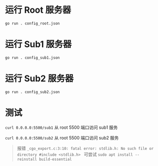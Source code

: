 # 运行 Root 服务器

`go run . config_root.json`

# 运行 Sub1 服务器

`go run . config_sub1.json`

# 运行 Sub2 服务器

`go run . config_sub2.json`

# 测试

`curl 0.0.0.0:5500/sub1` 从 root 5500 端口访问 sub1 服务

`curl 0.0.0.0:5500/sub2` 从 root 5500 端口访问 sub2 服务

> 报错 `_cgo_export.c:3:10: fatal error: stdlib.h: No such file or directory #include <stdlib.h> ` 可尝试 `sudo apt install --reinstall build-essential`